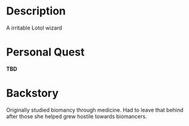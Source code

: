 # Description
A irritable Lotol wizard

# Personal Quest
**TBD**

# Backstory
Originally studied biomancy through medicine. Had to leave that behind after those she helped grew hostile towards biomancers.